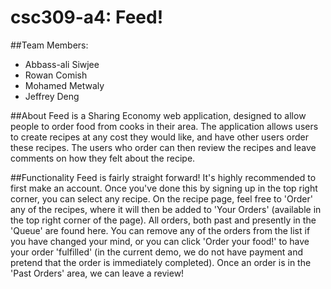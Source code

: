 # csc309-a4: Feed!
##Team Members:
- Abbass-ali Siwjee
- Rowan Comish
- Mohamed Metwaly
- Jeffrey Deng

##About
Feed is a Sharing Economy web application, designed to allow people to order food from cooks in their area. The application allows users to create recipes at any cost they would like, and have other users order these recipes. The users who order can then review the recipes and leave comments on how they felt about the recipe. 

##Functionality
Feed is fairly straight forward! It's highly recommended to first make an account. Once you've done this by signing up in the top right corner, you can select any recipe. On the recipe page, feel free to 'Order' any of the recipes, where it will then be added to 'Your Orders' 
(available in the top right corner of the page). All orders, both past and presently in the 'Queue' are found here. You can remove any of the orders from the list if you have changed your mind, or you can click 'Order your food!' to have your order 'fulfilled' (in the current demo, we do not have payment and pretend that the order is immediately completed). Once an order is in the 'Past Orders' area, we can leave a review! 
